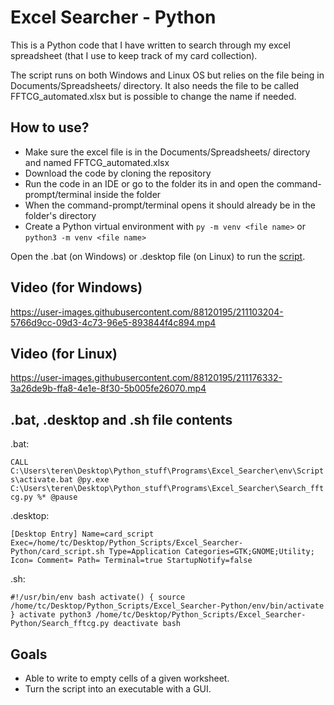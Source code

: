 # Excel Searcher - Python

This is a Python code that I have written to search through my excel spreadsheet (that I use to keep track of my card collection).

The script runs on both Windows and Linux OS but relies on the file being in Documents/Spreadsheets/ directory. It also needs the file to be called FFTCG_automated.xlsx but is possible to change the name if needed.

## How to use?
- Make sure the excel file is in the Documents/Spreadsheets/ directory and named FFTCG_automated.xlsx
- Download the code by cloning the repository
- Run the code in an IDE or go to the folder its in and open the command-prompt/terminal inside the folder
- When the command-prompt/terminal opens it should already be in the folder's directory
- Create a Python virtual environment with `py -m venv <file name>` or `python3 -m venv <file name>`

Open the .bat (on Windows) or .desktop file (on Linux) to run the [script](#.bat,-.desktop-and-.sh-file-contents).

## Video (for Windows)

https://user-images.githubusercontent.com/88120195/211103204-5766d9cc-09d3-4c73-96e5-893844f4c894.mp4

## Video (for Linux)

https://user-images.githubusercontent.com/88120195/211176332-3a26de9b-ffa8-4e1e-8f30-5b005fe26070.mp4



## .bat, .desktop and .sh file contents
.bat:

`CALL C:\Users\teren\Desktop\Python_stuff\Programs\Excel_Searcher\env\Scripts\activate.bat
@py.exe C:\Users\teren\Desktop\Python_stuff\Programs\Excel_Searcher\Search_fftcg.py %*
@pause`

.desktop:

`[Desktop Entry]
Name=card_script
Exec=/home/tc/Desktop/Python_Scripts/Excel_Searcher-Python/card_script.sh
Type=Application
Categories=GTK;GNOME;Utility;
Icon=
Comment=
Path=
Terminal=true
StartupNotify=false`

.sh:

`#!/usr/bin/env bash
activate() {
source /home/tc/Desktop/Python_Scripts/Excel_Searcher-Python/env/bin/activate
}
activate
python3 /home/tc/Desktop/Python_Scripts/Excel_Searcher-Python/Search_fftcg.py
deactivate
bash`

## Goals
- Able to write to empty cells of a given worksheet.
- Turn the script into an executable with a GUI.
